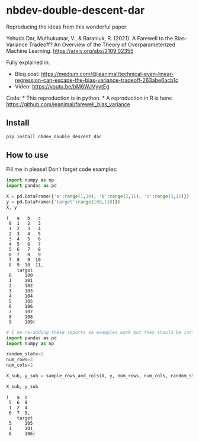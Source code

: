 # nbdev-double-descent-dar


<!-- WARNING: THIS FILE WAS AUTOGENERATED! DO NOT EDIT! -->

Reproducing the ideas from this wonderful paper:

Yehuda Dar, Muthukumar, V., & Baraniuk, R. (2021). A Farewell to the
Bias-Variance Tradeoff? An Overview of the Theory of Overparameterized
Machine Learning. https://arxiv.org/abs/2109.02355

Fully explained in:

- Blog post:
  https://medium.com/@jeanimal/technical-even-linear-regression-can-escape-the-bias-variance-tradeoff-263abe6acb1c
- Video: https://youtu.be/bM6WJVyytEg

Code: \* This reproduction is in python. \* A reproduction in R is here:
https://github.com/jeanimal/farewell_bias_variance

## Install

``` sh
pip install nbdev_double_descent_dar
```

## How to use

Fill me in please! Don’t forget code examples:

``` python
import numpy as np
import pandas as pd
```

``` python
X = pd.DataFrame({'a':range(1,10), 'b':range(2,11), 'c':range(3,12)})
y = pd.DataFrame({'target':range(100,110)})
X, y
```

    (   a   b   c
     0  1   2   3
     1  2   3   4
     2  3   4   5
     3  4   5   6
     4  5   6   7
     5  6   7   8
     6  7   8   9
     7  8   9  10
     8  9  10  11,
        target
     0     100
     1     101
     2     102
     3     103
     4     104
     5     105
     6     106
     7     107
     8     108
     9     109)

``` python
# I am re-adding these imports so examples work but they should be included in the package
import pandas as pd
import numpy as np

random_state=1
num_rows=3
num_cols=2

X_sub, y_sub = sample_rows_and_cols(X, y, num_rows, num_cols, random_state=random_state, replace=False)
```

``` python
X_sub, y_sub
```

    (   a  c
     5  6  8
     1  2  4
     6  7  9,
        target
     5     105
     1     101
     6     106)
